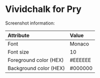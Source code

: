 Vividchalk for Pry
==================

Screenshot information:

| Attribute              | Value
|:-----------------------|:----------------------
| Font                   | Monaco
| Font size              | 10
| Foreground color (HEX) | #EEEEEE
| Background color (HEX) | #000000
